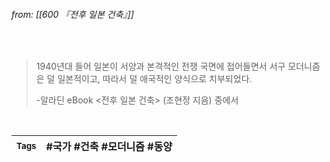 
###### from: [[600 『전후 일본 건축』]]

<br/>

>1940년대 들어 일본이 서양과 본격적인 전쟁 국면에 접어들면서 서구 모더니즘은 덜 일본적이고, 따라서 덜 애국적인 양식으로 치부되었다. 
>
>-알라딘 eBook <전후 일본 건축> (조현정 지음) 중에서 

<br/>

| <small> Tags </small> | #국가  #건축 #모더니즘 #동양  |
| --- | --- |
